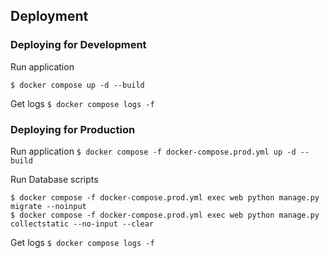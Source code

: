 ## Deployment
### Deploying for Development
Run application
```
$ docker compose up -d --build
```

Get logs
```$ docker compose logs -f```
### Deploying for Production
Run application
```$ docker compose -f docker-compose.prod.yml up -d --build```

Run Database scripts
```
$ docker compose -f docker-compose.prod.yml exec web python manage.py migrate --noinput
$ docker compose -f docker-compose.prod.yml exec web python manage.py collectstatic --no-input --clear
```

Get logs
```$ docker compose logs -f```
